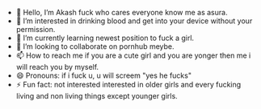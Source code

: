 - 👋 Hello, I’m Akash fuck who cares everyone know me as asura.
- 👀 I’m interested in drinking blood and get into your device without your permission.
- 🌱 I’m currently learning newest position to fuck a girl.
- 💞️ I’m looking to collaborate on pornhub meybe.
- 📫 How to reach me if you are a cute girl and you are yonger then me i will reach you by myself.
- 😄 Pronouns: if i fuck u, u will screem "yes he fucks"
- ⚡ Fun fact: not interested interested in older girls and every fucking living and non living things except younger girls.

<!---
mr-akash-the-asura/mr-akash-the-asura is a ✨ special ✨ repository because its `README.md` (this file) appears on your GitHub profile.
You can click the Preview link to take a look at your changes.
--->
